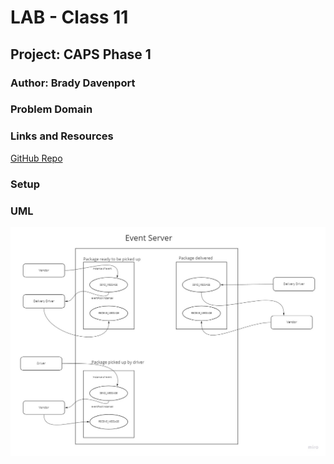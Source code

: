 # LAB - Class 11

## Project: CAPS Phase 1

### Author: Brady Davenport

### Problem Domain

### Links and Resources

[GitHub Repo](https://github.com/bradydavenport/caps)

### Setup

### UML

![caps](/public/img/caps.jpg)
